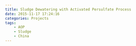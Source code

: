 ```yaml
---
title: Sludge Dewatering with Activated Persulfate Process
date: 2015-11-17 17:24:16
categories: Projects
tags: 
    - AOP
    - Sludge
    - China
---
```

